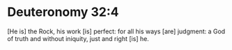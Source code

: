 # Deuteronomy 32:4

[He is] the Rock, his work [is] perfect: for all his ways [are] judgment: a God of truth and without iniquity, just and right [is] he.